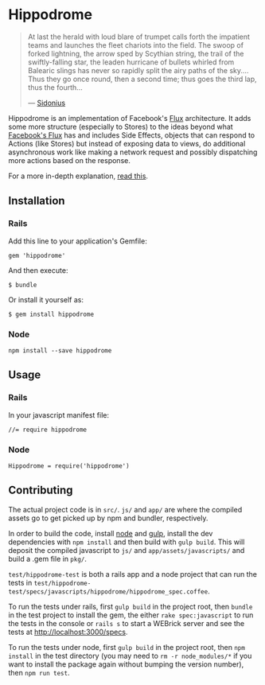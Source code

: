 # Hippodrome

> At last the herald with loud blare of trumpet calls forth the impatient teams
> and launches the fleet chariots into the field. The swoop of forked lightning,
> the arrow sped by Scythian string, the trail of the swiftly-falling star, the
> leaden hurricane of bullets whirled from Balearic slings has never so rapidly
> split the airy paths of the sky.&hellip; Thus they go once round, then a
> second time; thus goes the third lap, thus the fourth&hellip;
>
> &mdash; [Sidonius](http://skookumpete.com/chariots.htm)

Hippodrome is an implementation of Facebook's
[Flux](http://facebook.github.io/flux/docs/overview.html)
architecture.  It adds some more structure (especially to Stores) to the ideas
beyond what [Facebook's Flux](https://github.com/facebook/flux) has and
includes Side Effects, objects that can respond to Actions (like Stores) but
instead of exposing data to views, do additional asynchronous work like
making a network request and possibly dispatching more actions based on the
response.

For a more in-depth explanation, [read this](./docs/hippodrome.md).

## Installation

### Rails

Add this line to your application's Gemfile:

    gem 'hippodrome'

And then execute:

    $ bundle

Or install it yourself as:

    $ gem install hippodrome

### Node

    npm install --save hippodrome

## Usage

### Rails

In your javascript manifest file:

    //= require hippodrome

### Node

    Hippodrome = require('hippodrome')

## Contributing

The actual project code is in `src/`.  `js/` and `app/` are where the compiled
assets go to get picked up by npm and bundler, respectively.

In order to build the code, install [node](http://nodejs.org/) and
[gulp](http://gulpjs.com/), install the dev dependencies with `npm install` and
then build with `gulp build`.  This will deposit the compiled javascript to
`js/` and `app/assets/javascripts/` and build a .gem file in `pkg/`.

`test/hippodrome-test` is both a rails app and a node project that can run the
tests in
`test/hippodrome-test/specs/javascripts/hippodrome/hippodrome_spec.coffee`.

To run the tests under rails, first `gulp build` in the project root, then
`bundle` in the test project to install the gem, the either
`rake spec:javascript` to run the tests in the console or `rails s` to start a
WEBrick server and see the tests at
[http://localhost:3000/specs](http://localhost:300/specs).

To run the tests under node, first `gulp build` in the project root, then
`npm install` in the test directory (you may need to `rm -r node_modules/*` if
you want to install the package again without bumping the version number), then
`npm run test`.
